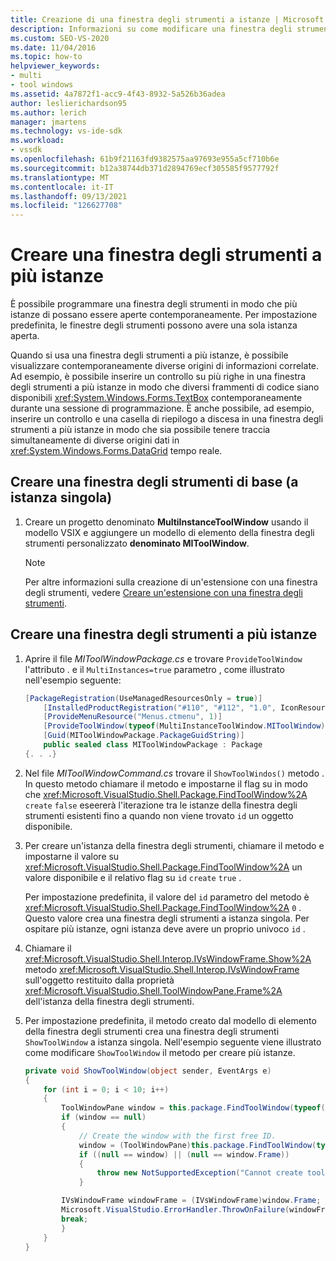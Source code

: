 ```yaml
---
title: Creazione di una finestra degli strumenti a istanze | Microsoft Docs
description: Informazioni su come modificare una finestra degli strumenti in modo che più istanze della finestra possano essere aperte contemporaneamente. Per impostazione predefinita, le finestre degli strumenti possono avere una sola istanza aperta.
ms.custom: SEO-VS-2020
ms.date: 11/04/2016
ms.topic: how-to
helpviewer_keywords:
- multi
- tool windows
ms.assetid: 4a7872f1-acc9-4f43-8932-5a526b36adea
author: leslierichardson95
ms.author: lerich
manager: jmartens
ms.technology: vs-ide-sdk
ms.workload:
- vssdk
ms.openlocfilehash: 61b9f21163fd9382575aa97693e955a5cf710b6e
ms.sourcegitcommit: b12a38744db371d2894769ecf305585f9577792f
ms.translationtype: MT
ms.contentlocale: it-IT
ms.lasthandoff: 09/13/2021
ms.locfileid: "126627708"
---
```

# <a name="create-a-multi-instance-tool-window"></a>Creare una finestra degli strumenti a più istanze
È possibile programmare una finestra degli strumenti in modo che più istanze di possano essere aperte contemporaneamente. Per impostazione predefinita, le finestre degli strumenti possono avere una sola istanza aperta.

Quando si usa una finestra degli strumenti a più istanze, è possibile visualizzare contemporaneamente diverse origini di informazioni correlate. Ad esempio, è possibile inserire un controllo su più righe in una finestra degli strumenti a più istanze in modo che diversi frammenti di codice siano disponibili <xref:System.Windows.Forms.TextBox> contemporaneamente durante una sessione di programmazione. È anche possibile, ad esempio, inserire un controllo e una casella di riepilogo a discesa in una finestra degli strumenti a più istanze in modo che sia possibile tenere traccia simultaneamente di diverse origini dati in <xref:System.Windows.Forms.DataGrid> tempo reale.

## <a name="create-a-basic-single-instance-tool-window"></a>Creare una finestra degli strumenti di base (a istanza singola)

1. Creare un progetto denominato **MultiInstanceToolWindow** usando il modello VSIX e aggiungere un modello di elemento della finestra degli strumenti personalizzato **denominato MIToolWindow**.

    > [!NOTE]
    > Per altre informazioni sulla creazione di un'estensione con una finestra degli strumenti, vedere [Creare un'estensione con una finestra degli strumenti](../extensibility/creating-an-extension-with-a-tool-window.md).

## <a name="make-a-tool-window-multi-instance"></a>Creare una finestra degli strumenti a più istanze

1. Aprire il file *MIToolWindowPackage.cs* e trovare `ProvideToolWindow` l'attributo . e il `MultiInstances=true` parametro , come illustrato nell'esempio seguente:

    ```csharp
    [PackageRegistration(UseManagedResourcesOnly = true)]
        [InstalledProductRegistration("#110", "#112", "1.0", IconResourceID = 400)] // Info on this package for Help/About
        [ProvideMenuResource("Menus.ctmenu", 1)]
        [ProvideToolWindow(typeof(MultiInstanceToolWindow.MIToolWindow), MultiInstances = true)]
        [Guid(MIToolWindowPackage.PackageGuidString)]
        public sealed class MIToolWindowPackage : Package
    {. . .}
    ```

2. Nel file *MIToolWindowCommand.cs* trovare il `ShowToolWindos()` metodo . In questo metodo chiamare il metodo e impostarne il flag su in modo che <xref:Microsoft.VisualStudio.Shell.Package.FindToolWindow%2A> `create` `false` eseererà l'iterazione tra le istanze della finestra degli strumenti esistenti fino a quando non viene trovato `id` un oggetto disponibile.

3. Per creare un'istanza della finestra degli strumenti, chiamare il metodo e impostarne il valore su <xref:Microsoft.VisualStudio.Shell.Package.FindToolWindow%2A> un valore disponibile e il relativo flag su `id` `create` `true` .

    Per impostazione predefinita, il valore del `id` parametro del metodo è <xref:Microsoft.VisualStudio.Shell.Package.FindToolWindow%2A> `0` . Questo valore crea una finestra degli strumenti a istanza singola. Per ospitare più istanze, ogni istanza deve avere un proprio univoco `id` .

4. Chiamare il <xref:Microsoft.VisualStudio.Shell.Interop.IVsWindowFrame.Show%2A> metodo <xref:Microsoft.VisualStudio.Shell.Interop.IVsWindowFrame> sull'oggetto restituito dalla proprietà <xref:Microsoft.VisualStudio.Shell.ToolWindowPane.Frame%2A> dell'istanza della finestra degli strumenti.

5. Per impostazione predefinita, il metodo creato dal modello di elemento della finestra degli strumenti crea una finestra degli strumenti `ShowToolWindow` a istanza singola. Nell'esempio seguente viene illustrato come modificare `ShowToolWindow` il metodo per creare più istanze.

    ```csharp
    private void ShowToolWindow(object sender, EventArgs e)
    {
        for (int i = 0; i < 10; i++)
        {
            ToolWindowPane window = this.package.FindToolWindow(typeof(MIToolWindow), i, false);
            if (window == null)
            {
                // Create the window with the first free ID.
                window = (ToolWindowPane)this.package.FindToolWindow(typeof(MIToolWindow), i, true);
                if ((null == window) || (null == window.Frame))
                {
                    throw new NotSupportedException("Cannot create tool window");
                }

            IVsWindowFrame windowFrame = (IVsWindowFrame)window.Frame;
            Microsoft.VisualStudio.ErrorHandler.ThrowOnFailure(windowFrame.Show());
            break;
            }
        }
    }
    ```
